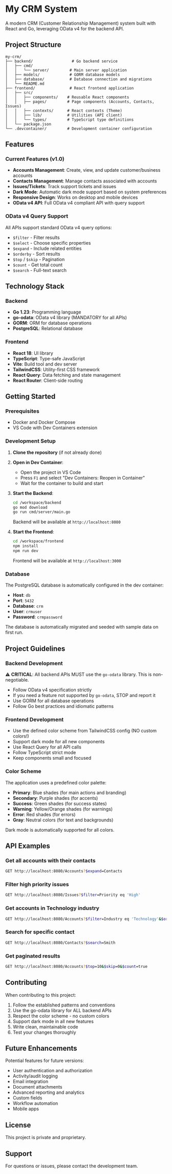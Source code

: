 # My CRM System

A modern CRM (Customer Relationship Management) system built with React and Go, leveraging OData v4 for the backend API.

## Project Structure

```
my-crm/
├── backend/                 # Go backend service
│   ├── cmd/
│   │   └── server/         # Main server application
│   ├── models/             # GORM database models
│   ├── database/           # Database connection and migrations
│   └── README.md
├── frontend/               # React frontend application
│   ├── src/
│   │   ├── components/    # Reusable React components
│   │   ├── pages/         # Page components (Accounts, Contacts, Issues)
│   │   ├── contexts/      # React contexts (Theme)
│   │   ├── lib/           # Utilities (API client)
│   │   └── types/         # TypeScript type definitions
│   └── package.json
└── .devcontainer/         # Development container configuration
```

## Features

### Current Features (v1.0)

- **Accounts Management**: Create, view, and update customer/business accounts
- **Contacts Management**: Manage contacts associated with accounts
- **Issues/Tickets**: Track support tickets and issues
- **Dark Mode**: Automatic dark mode support based on system preferences
- **Responsive Design**: Works on desktop and mobile devices
- **OData v4 API**: Full OData v4 compliant API with query support

### OData v4 Query Support

All APIs support standard OData v4 query options:
- `$filter` - Filter results
- `$select` - Choose specific properties
- `$expand` - Include related entities
- `$orderby` - Sort results
- `$top` / `$skip` - Pagination
- `$count` - Get total count
- `$search` - Full-text search

## Technology Stack

### Backend
- **Go 1.23**: Programming language
- **go-odata**: OData v4 library (MANDATORY for all APIs)
- **GORM**: ORM for database operations
- **PostgreSQL**: Relational database

### Frontend
- **React 18**: UI library
- **TypeScript**: Type-safe JavaScript
- **Vite**: Build tool and dev server
- **TailwindCSS**: Utility-first CSS framework
- **React Query**: Data fetching and state management
- **React Router**: Client-side routing

## Getting Started

### Prerequisites

- Docker and Docker Compose
- VS Code with Dev Containers extension

### Development Setup

1. **Clone the repository** (if not already done)

2. **Open in Dev Container**:
   - Open the project in VS Code
   - Press `F1` and select "Dev Containers: Reopen in Container"
   - Wait for the container to build and start

3. **Start the Backend**:
   ```bash
   cd /workspace/backend
   go mod download
   go run cmd/server/main.go
   ```
   
   Backend will be available at `http://localhost:8080`

4. **Start the Frontend**:
   ```bash
   cd /workspace/frontend
   npm install
   npm run dev
   ```
   
   Frontend will be available at `http://localhost:3000`

### Database

The PostgreSQL database is automatically configured in the dev container:
- **Host**: `db`
- **Port**: `5432`
- **Database**: `crm`
- **User**: `crmuser`
- **Password**: `crmpassword`

The database is automatically migrated and seeded with sample data on first run.

## Project Guidelines

### Backend Development

⚠️ **CRITICAL**: All backend APIs MUST use the `go-odata` library. This is non-negotiable.

- Follow OData v4 specification strictly
- If you need a feature not supported by `go-odata`, STOP and report it
- Use GORM for all database operations
- Follow Go best practices and idiomatic patterns

### Frontend Development

- Use the defined color scheme from TailwindCSS config (NO custom colors!)
- Support dark mode for all new components
- Use React Query for all API calls
- Follow TypeScript strict mode
- Keep components small and focused

### Color Scheme

The application uses a predefined color palette:
- **Primary**: Blue shades (for main actions and branding)
- **Secondary**: Purple shades (for accents)
- **Success**: Green shades (for success states)
- **Warning**: Yellow/Orange shades (for warnings)
- **Error**: Red shades (for errors)
- **Gray**: Neutral colors (for text and backgrounds)

Dark mode is automatically supported for all colors.

## API Examples

### Get all accounts with their contacts
```bash
GET http://localhost:8080/Accounts?$expand=Contacts
```

### Filter high priority issues
```bash
GET http://localhost:8080/Issues?$filter=Priority eq 'High'
```

### Get accounts in Technology industry
```bash
GET http://localhost:8080/Accounts?$filter=Industry eq 'Technology'&$orderby=Name
```

### Search for specific contact
```bash
GET http://localhost:8080/Contacts?$search=Smith
```

### Get paginated results
```bash
GET http://localhost:8080/Accounts?$top=10&$skip=0&$count=true
```

## Contributing

When contributing to this project:

1. Follow the established patterns and conventions
2. Use the go-odata library for ALL backend APIs
3. Respect the color scheme - no custom colors
4. Support dark mode in all new features
5. Write clean, maintainable code
6. Test your changes thoroughly

## Future Enhancements

Potential features for future versions:
- User authentication and authorization
- Activity/audit logging
- Email integration
- Document attachments
- Advanced reporting and analytics
- Custom fields
- Workflow automation
- Mobile apps

## License

This project is private and proprietary.

## Support

For questions or issues, please contact the development team.
